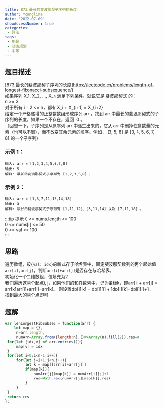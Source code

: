 ```yaml
---
title: 873.最长的斐波那契子序列的长度
author: Younglina
date: '2022-07-09'
showAccessNumber: true
categories:
 - 算法
tags:
 - 刷题
 - 动态规划
 - 中等
---
```

## 题目描述
[873.最长的斐波那契子序列的长度]https://leetcode.cn/problems/length-of-longest-fibonacci-subsequence/)  
如果序列 X_1, X_2, ..., X_n 满足下列条件，就说它是 斐波那契式 的：  
n >= 3  
对于所有 i + 2 <= n，都有 X_i + X_{i+1} = X_{i+2}  
给定一个严格递增的正整数数组形成序列 arr ，找到 arr 中最长的斐波那契式的子序列的长度。如果一个不存在，返回  0 。  
（回想一下，子序列是从原序列 arr 中派生出来的，它从 arr 中删掉任意数量的元素（也可以不删），而不改变其余元素的顺序。例如， [3, 5, 8] 是 [3, 4, 5, 6, 7, 8] 的一个子序列）  

### 示例 1：
```
输入: arr = [1,2,3,4,5,6,7,8]  
输出: 5  
解释: 最长的斐波那契式子序列为 [1,2,3,5,8] 。  
```

### 示例 2：
```
输入: arr = [1,3,7,11,12,14,18]  
输出: 3  
解释: 最长的斐波那契式子序列有 [1,11,12]、[3,11,14] 以及 [7,11,18] 。  
```

:::tip 提示
0 <= nums.length <= 100  
0 <= nums[i] <= 50  
0 <= val <= 100  
:::

## 思路
遍历数组，按`{val: idx}`的新式存于哈希表中，固定斐波那契数列的两个起始值`arr[i],arr[j]`，判断`arr[i]+arr[j]`是否存在与哈希表。    
初始化一个二维数组，值填充为2  
我们遍历这两个起点i, j，如果他们的和在数列中，记为坐标k，即arr[i] + arr[j] = arr[k]arr[i]+arr[j]=arr[k]。 
则设置dp[j][k] = dp[i][j] + 1dp[j][k]=dp[i][j]+1。  
找到最大的两个点即可  

## 题解
```javascript
var lenLongestFibSubseq = function(arr) {
    let map = {},
     n=arr.length,
     numArr=Array.from({length:n},()=>Array(n).fill(2)),res=0
 for(let [idx,v] of arr.entries()){
     map[v] = idx
 }
 for(let i=0;i<n-1;i++){
     for(let j=i+1;j<n;j++){
         let k = map[[arr[i]+arr[j]]]
         if(map[k]){
             numArr[j][map[k]] = numArr[i][j]+1
             res=Math.max(numArr[j][map[k]],res)
         }
     }
 }
 return res
};
```